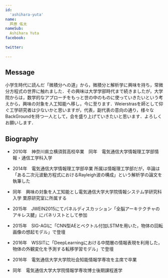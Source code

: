 ```yaml
---
id:
  'ashihara-yuta'
name:
  芦原 佑太
nameSub:
  Ashihara Yuta
facebook:
 
twitter:
  
---
```


## Message
小学生時代に読んだ「微積分への道」から，微積分と解析学に興味を持ち，常微分方程式の世界に触れました．その興味は大学学部時代まで続きましたが，大学院からは，数学的なアプローチをもっと世の中のものに使っていきたいという考えから，興味の対象を人工知能へ移し，今に至ります．Weierstrasを師として仰ぐ工学研究者は少ないかと思いますが，代表，副代表の意向の通り，様々なBackGroundを持つ一人として，会を盛り上げていきたいと思います．よろしくお願いします．



## Biography
- 2010年　神奈川県立横須賀高校卒業　同年　電気通信大学情報理工学部情報・通信工学科入学

- 2014年　電気通信大学情報理工学部卒業
所属は情報理工学部だが，卒論は「ある二次元波動方程式におけるRayleigh波の構成」という解析学の論文を執筆した

- 同年　興味の対象を人工知能とし電気通信大学大学院情報システム学研究科入学
栗原研究室に所属する

- 2015年　JWEIN2015にてパネルディスカッション「全脳アーキテクチャのアキレス腱」にパネリストとして参加

- 2015年　SIG-AGIに「CNN型AEとベクトル付加LSTMを用いた，物体の回転画像の想起モデル」で登壇

- 2016年　WSSITに「DeepLearningにおける中間層の情報表現を利用した，物体の外観変化を予測する転移学習モデル」で登壇

- 2016年　電気通信大学大学院社会知能情報学専攻を主席で卒業

- 同年　電気通信大学大学院情報学専攻博士後期課程進学



